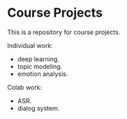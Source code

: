 # Course Projects
This is a repository for course projects.

Individual work:
- deep learning. 
- topic modeling. 
- emotion analysis. 

Colab work:
- ASR. 
- dialog system. 
